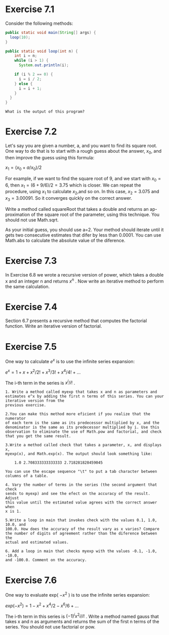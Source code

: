 # Exercise 7.1

Consider the following methods:

```java
public static void main(String[] args) {
  loop(10);
}

public static void loop(int n) {
    int i = n;
    while (i > 1) {
      System.out.println(i);

    if (i % 2 == 0) {
      i = i / 2;
    } else {
      i = i + 1;
    }
  }
}
```

    What is the output of this program?
  
  
 # Exercise 7.2
 
Let's say you are given a number, a, and you want to find
its square root. One way to do that is to start with a rough guess about the
answer,  $x_0$, and then improve the guess using this formula:

  $x_1 = (x_0 + a/x_0)/2$
  
For example, if we want to find the square root of 9, and we start with $x_0=6$,
then $x_1 = (6+9/6)/2=3.75$ which is closer. We can repeat the procedure,
using $x_1$ to calculate $x_2$,and so on. In this case, $x_2=3.075$ and $x_3=3.00091$.
So it converges quickly on the correct answer.

Write a method called squareRoot that takes a double and returns an ap-
proximation of the square root of the parameter, using this technique. You
should not use Math.sqrt.

As your initial guess, you should use a=2. Your method should iterate until
it gets two consecutive estimates that difer by less than 0.0001. You can use
Math.abs to calculate the absolute value of the diference.

# Exercise 7.3

In Exercise 6.8 we wrote a recursive version of power, which
takes a double x and an integer n and returns $x^n$ . Now write an iterative
method to perform the same calculation.

# Exercise 7.4

Section 6.7 presents a recursive method that computes the
factorial function. Write an iterative version of factorial.

# Exercise 7.5

One way to calculate $e^x$ is to use the infinite series expansion:

$e^x=1+x+x^2/2!+x^3/3!+x^4/4!+...$

The i-th term in the series is $x^i/i!$ .

    1. Write a method called myexp that takes x and n as parameters and
    estimates e^x by adding the first n terms of this series. You can your iterative version from the
    previous exercise.

    2.You can make this method more eficient if you realize that the numerator
    of each term is the same as its predecessor multiplied by x, and the
    denominator is the same as its predecessor multiplied by i. Use this
    observation to eliminate the use of Math.pow and factorial, and check
    that you get the same result.

    3.Write a method called check that takes a parameter, x, and displays x,
    myexp(x), and Math.exp(x). The output should look something like:

        1.0 2.708333333333333 2.718281828459045

    You can use the escape sequence "\t" to put a tab character between
    columns of a table.

    4. Vary the number of terms in the series (the second argument that check
    sends to myexp) and see the efect on the accuracy of the result. Adjust
    this value until the estimated value agrees with the correct answer when
    x is 1.

    5.Write a loop in main that invokes check with the values 0.1, 1.0, 10.0, and
    100.0. How does the accuracy of the result vary as x varies? Compare
    the number of digits of agreement rather than the diference between the
    actual and estimated values.

    6. Add a loop in main that checks myexp with the values -0.1, -1.0, -10.0,
    and -100.0. Comment on the accuracy.
    
  # Exercise 7.6
  
  One way to evaluate exp( $-x^2$ ) is to use the infinite series
  expansion:
  
  $exp(-x^2)=1-x^2+x^4/2-x^6/6+...$
  
  The i-th term in this series is $(-1)^i x^2i / i!$ . Write a method named gauss that
  takes x and n as arguments and returns the sum of the first n terms of the
  series. You should not use factorial or pow.
